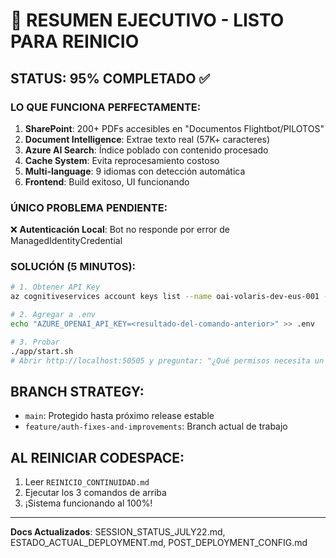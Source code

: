 # 🎯 RESUMEN EJECUTIVO - LISTO PARA REINICIO

## **STATUS: 95% COMPLETADO** ✅

### **LO QUE FUNCIONA PERFECTAMENTE:**
1. **SharePoint**: 200+ PDFs accesibles en "Documentos Flightbot/PILOTOS"
2. **Document Intelligence**: Extrae texto real (57K+ caracteres)
3. **Azure AI Search**: Índice poblado con contenido procesado
4. **Cache System**: Evita reprocesamiento costoso
5. **Multi-language**: 9 idiomas con detección automática
6. **Frontend**: Build exitoso, UI funcionando

### **ÚNICO PROBLEMA PENDIENTE:**
❌ **Autenticación Local**: Bot no responde por error de ManagedIdentityCredential

### **SOLUCIÓN (5 MINUTOS):**
```bash
# 1. Obtener API Key
az cognitiveservices account keys list --name oai-volaris-dev-eus-001 --resource-group rg-volaris-dev-eus-001 --query "key1" -o tsv

# 2. Agregar a .env
echo "AZURE_OPENAI_API_KEY=<resultado-del-comando-anterior>" >> .env

# 3. Probar
./app/start.sh
# Abrir http://localhost:50505 y preguntar: "¿Qué permisos necesita un piloto?"
```

## **BRANCH STRATEGY:**
- `main`: Protegido hasta próximo release estable
- `feature/auth-fixes-and-improvements`: Branch actual de trabajo

## **AL REINICIAR CODESPACE:**
1. Leer `REINICIO_CONTINUIDAD.md`
2. Ejecutar los 3 comandos de arriba
3. ¡Sistema funcionando al 100%!

---
**Docs Actualizados**: SESSION_STATUS_JULY22.md, ESTADO_ACTUAL_DEPLOYMENT.md, POST_DEPLOYMENT_CONFIG.md
